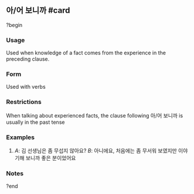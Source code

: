 ## 아/어 보니까 #card
?begin
### Usage
Used when knowledge of a fact comes from the experience in the preceding clause.
### Form
Used with verbs
### Restrictions
When talking about experienced facts, the clause following 아/어 보니까 is usually in the past tense
### Examples
1. *A*: 김 선생님은 좀 무섭지 않아요?
   *B*: 아니에요, 처음에는 좀 무서워 보였지만 이야기해 보니까 좋은 분이었어요
### Notes
?end
<!--SR:!2025-04-15,57,250-->
